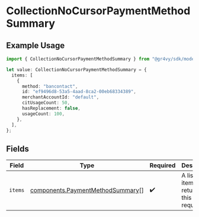 # CollectionNoCursorPaymentMethodSummary

## Example Usage

```typescript
import { CollectionNoCursorPaymentMethodSummary } from "@gr4vy/sdk/models/components";

let value: CollectionNoCursorPaymentMethodSummary = {
  items: [
    {
      method: "bancontact",
      id: "ef9496d8-53a5-4aad-8ca2-00eb68334389",
      merchantAccountId: "default",
      citUsageCount: 50,
      hasReplacement: false,
      usageCount: 100,
    },
  ],
};
```

## Fields

| Field                                                                                | Type                                                                                 | Required                                                                             | Description                                                                          |
| ------------------------------------------------------------------------------------ | ------------------------------------------------------------------------------------ | ------------------------------------------------------------------------------------ | ------------------------------------------------------------------------------------ |
| `items`                                                                              | [components.PaymentMethodSummary](../../models/components/paymentmethodsummary.md)[] | :heavy_check_mark:                                                                   | A list of items returned for this request.                                           |